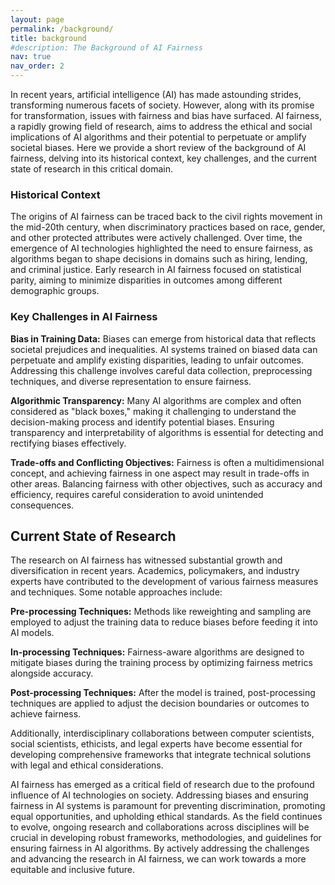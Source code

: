 ```yaml
---
layout: page
permalink: /background/
title: background
#description: The Background of AI Fairness
nav: true
nav_order: 2
---
```


In recent years, artificial intelligence (AI) has made astounding strides, transforming numerous facets of society. However, along with its promise for transformation, issues with fairness and bias have surfaced. AI fairness, a rapidly growing field of research, aims to address the ethical and social implications of AI algorithms and their potential to perpetuate or amplify societal biases. Here we provide a short review of the background of AI fairness, delving into its historical context, key challenges, and the current state of research in this critical domain.

### Historical Context

The origins of AI fairness can be traced back to the civil rights movement in the mid-20th century, when discriminatory practices based on race, gender, and other protected attributes were actively challenged. Over time, the emergence of AI technologies highlighted the need to ensure fairness, as algorithms began to shape decisions in domains such as hiring, lending, and criminal justice. Early research in AI fairness focused on statistical parity, aiming to minimize disparities in outcomes among different demographic groups.

### Key Challenges in AI Fairness

**Bias in Training Data:** Biases can emerge from historical data that reflects societal prejudices and inequalities. AI systems trained on biased data can perpetuate and amplify existing disparities, leading to unfair outcomes. Addressing this challenge involves careful data collection, preprocessing techniques, and diverse representation to ensure fairness.

**Algorithmic Transparency:** Many AI algorithms are complex and often considered as "black boxes," making it challenging to understand the decision-making process and identify potential biases. Ensuring transparency and interpretability of algorithms is essential for detecting and rectifying biases effectively.

**Trade-offs and Conflicting Objectives:** Fairness is often a multidimensional concept, and achieving fairness in one aspect may result in trade-offs in other areas. Balancing fairness with other objectives, such as accuracy and efficiency, requires careful consideration to avoid unintended consequences.

## Current State of Research

The research on AI fairness has witnessed substantial growth and diversification in recent years. Academics, policymakers, and industry experts have contributed to the development of various fairness measures and techniques. Some notable approaches include:

**Pre-processing Techniques:** Methods like reweighting and sampling are employed to adjust the training data to reduce biases before feeding it into AI models.

**In-processing Techniques:** Fairness-aware algorithms are designed to mitigate biases during the training process by optimizing fairness metrics alongside accuracy.

**Post-processing Techniques:** After the model is trained, post-processing techniques are applied to adjust the decision boundaries or outcomes to achieve fairness.

Additionally, interdisciplinary collaborations between computer scientists, social scientists, ethicists, and legal experts have become essential for developing comprehensive frameworks that integrate technical solutions with legal and ethical considerations.

AI fairness has emerged as a critical field of research due to the profound influence of AI technologies on society. Addressing biases and ensuring fairness in AI systems is paramount for preventing discrimination, promoting equal opportunities, and upholding ethical standards. As the field continues to evolve, ongoing research and collaborations across disciplines will be crucial in developing robust frameworks, methodologies, and guidelines for ensuring fairness in AI algorithms. By actively addressing the challenges and advancing the research in AI fairness, we can work towards a more equitable and inclusive future.



